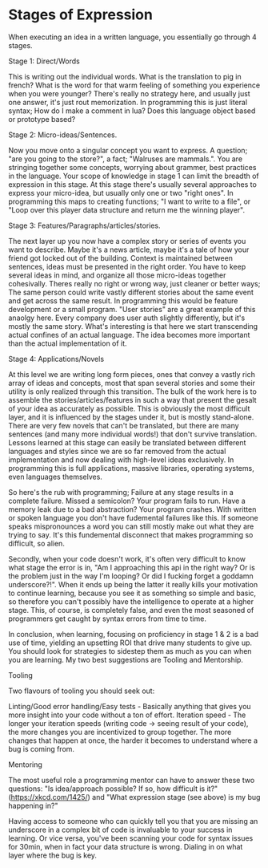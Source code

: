 # Stages of Expression

When executing an idea in a written language, you essentially go through 4 stages.



Stage 1: Direct/Words

This is writing out the individual words. What is the translation to pig in french? What is the word for that warm feeling of something you experience when you were younger? There's really no strategy here, and usually just one answer, it's just rout memorization. In programming this is just literal syntax; How do I make a comment in lua? Does this language object based or prototype based?



Stage 2: Micro-ideas/Sentences.

Now you move onto a singular concept you want to express. A question; "are you going to the store?", a fact; "Walruses are mammals.". You are stringing together some concepts, worrying about grammer, best practices in the language. Your scope of knowledge in stage 1 can limit the breadth of expression in this stage. At this stage there's usually several approaches to express your micro-idea, but usually only one or two "right ones". In programming this maps to creating functions; "I want to write to a file", or "Loop over this player data structure and return me the winning player".



Stage 3: Features/Paragraphs/articles/stories.

The next layer up you now have a complex story or series of events you want to describe. Maybe it's a news article, maybe it's a tale of how your friend got locked out of the building. Context is maintained between sentences, ideas must be presented in the right order. You have to keep several ideas in mind, and organize all those micro-ideas together cohesivally. Theres really no right or wrong way, just cleaner or better ways; The same person could write vastly different stories about the same event and get across the same result. In programming this would be feature development or a small program. "User stories" are a great example of this anaolgy here. Every company does user auth slightly differently, but it's mostly the same story. What's interesting is that  here we start transcending actual confines of an actual language. The idea becomes more important than the actual implementation of it.



Stage 4: Applications/Novels

At this level we are writing long form pieces, ones that convey a vastly rich array of ideas and concepts, most that span several stories and some their utility is only realized through this transition. The bulk of the work here is to assemble the stories/articles/features in such a way that present the gesalt of your idea as accurately as possible. This is obviously the most difficult layer, and it is influenced by the stages under it, but is mostly stand-alone. There are very few novels that can't be translated, but there are many sentences (and many more individual words!) that don't survive translation. Lessons learned at this stage can easily be translated between different languages and styles since we are so far removed from the actual implementation and now dealing with high-level ideas exclusively. In programming this is full applications, massive libraries, operating systems, even languages themselves.





So here's the rub with programming; Failure at any stage results in a complete failure. Missed a semicolon? Your program fails to run. Have a memory leak due to a bad abstraction? Your program crashes. With written or spoken language you don't have fudemental failures like this. If someone speaks mispronounces a word you can still mostly make out what they are trying to say. It's this fundemental disconnect that makes programming so difficult, so alien.



Secondly, when your code doesn't work, it's often very difficult to know what stage the error is in, "Am I approaching this api in the right way? Or is the problem just in the way I'm looping? Or did I fucking forget a goddamn underscore?!". When it ends up being the latter it really kills your motivation to continue learning, because you see it as something so simple and basic, so therefore you can't possibly have the intelligence to operate at a higher stage. This, of course, is completely false, and even the most seasoned of programmers get caught by syntax errors from time to time.



In conclusion, when learning, focusing on proficiency in stage 1 & 2 is a bad use of time, yielding an upsetting ROI that drive many students to give up. You should look for strategies to sidestep them as much as you can when you are learning. My two best suggestions are Tooling and Mentorship.



Tooling

Two flavours of tooling you should seek out:

Linting/Good error handling/Easy tests - Basically anything that gives you more insight into your code without a ton of effort.
Iteration speed - The longer your iteration speeds (writing code -> seeing result of your code), the more changes you are incentivized to group together. The more changes that happen at once, the harder it becomes to understand where a bug is coming from.


Mentoring

The most useful role a programming mentor can have to answer these two questions: "Is idea/approach possible? If so, how difficult is it?" (https://xkcd.com/1425/)  and "What expression stage (see above) is my bug happening in?"



Having access to someone who can quickly tell you that you are missing an underscore in a complex bit of code is invaluable to your success in learning. Or vice versa, you've been scanning your code for syntax issues for 30min, when in fact your data structure is wrong. Dialing in on what layer where the bug is key.